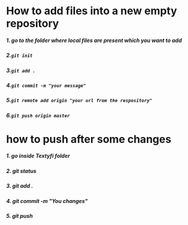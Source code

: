 # How to add files into a new empty repository
  ##### 1. go to the folder where local files are present which you want to add
  ##### 2.`git init`
  ##### 3.`git add .`
  ##### 4.`git commit -m "your message"`
  ##### 5.`git remote add origin "your url from the respository"`
  ##### 6.`git push origin master`
  
# how to push after some changes
##### 1. go inside Textyfi folder
##### 2. git status
##### 3. git add .
##### 4. git commit -m "You changes"
##### 5. git push 
